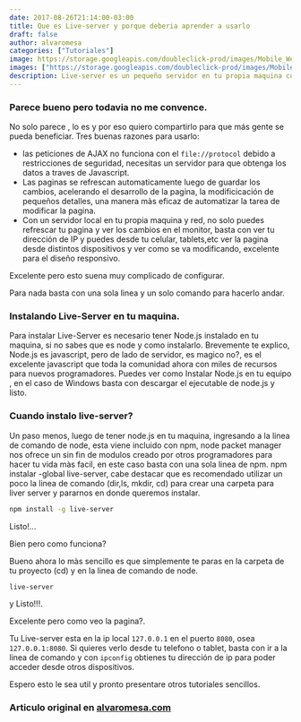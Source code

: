 ```yaml
---
date: 2017-08-26T21:14:00-03:00
title: Que es Live-server y porque deberia aprender a usarlo
draft: false
author: alvaromesa
categories: ["Tutoriales"]
image: https://storage.googleapis.com/doubleclick-prod/images/Mobile_Web_Speed.fea76ceb.cinemascope-1144x477.jpg
images: ["https://storage.googleapis.com/doubleclick-prod/images/Mobile_Web_Speed.fea76ceb.cinemascope-1144x477.jpg"]
description: Live-server es un pequeño servidor en tu propia maquina con la capacidad de refrescar la pagina web que estas trabajando, no es un servidor para ofrecer tu pagina cuando este finalizada, es una excelente y gratuita opción para mejorar tu flujo de trabajo.
---
```


### Parece bueno pero todavia no me convence.

No solo parece , lo es y por eso quiero compartirlo para que más gente se pueda beneficiar. Tres buenas razones para usarlo:

* las peticiones de AJAX no funciona con el `file://protocol` debido a restricciones de seguridad, necesitas un servidor para que obtenga los datos a traves de Javascript. 
* Las paginas se refrescan automaticamente luego de guardar los cambios, acelerando el desarrollo de la pagina, la modificicación de pequeños detalles, una manera màs eficaz de automatizar la tarea de modificar la pagina.
* Con un servidor local en tu propia maquina y red, no solo puedes refrescar tu pagina y ver los cambios en el monitor, basta con ver tu dirección de IP y puedes desde tu celular, tablets,etc ver la pagina desde distintos dispositivos y ver como se va modificando, excelente para el diseño responsivo.

Excelente pero esto suena muy complicado de configurar.

Para nada basta con una sola linea y un solo comando para hacerlo andar.

### Instalando Live-Server en tu maquina.

Para instalar Live-Server es necesario tener Node.js instalado en tu maquina, si no sabes que es node y como instalarlo. Brevemente te explico, Node.js es javascript, pero de lado de servidor, es magico no?, es el excelente javascript que toda la comunidad ahora con miles de recursos para nuevos programadores. Puedes ver como Instalar Node.js en tu equipo , en el caso de Windows basta con descargar el ejecutable de node.js y listo.

### Cuando instalo live-server?

Un paso menos, luego de tener node.js en tu maquina, ingresando a la linea de comando de node, esta viene incluido con npm, node packet manager nos ofrece un sin fin de modulos creado por otros programadores para hacer tu vida màs facil, en este caso basta con una sola linea de npm. npm instalar -global live-server, cabe destacar que es recomendado utilizar un poco la linea de comando (dir,ls, mkdir, cd) para crear una carpeta para liver server y pararnos en donde queremos instalar.

```bash
npm install -g live-server
```

Listo!...

Bien pero como funciona?

Bueno ahora lo màs sencillo es que simplemente te paras en la carpeta de tu proyecto (cd) y en la linea de comando de node.

```bash
live-server
```

y Listo!!!.

Excelente pero como veo la pagina?.

Tu Live-server esta en la ip local `127.0.0.1` en el puerto `8080`, osea `127.0.0.1:8080`. Si quieres verlo desde tu telefono o tablet, basta con ir a la linea de comando y con `ipconfig` obtienes tu dirección de ip para poder acceder desde otros dispositivos.

Espero esto le sea util y pronto presentare otros tutoriales sencillos.

### Articulo original en [alvaromesa.com](http://alvaromesa.com/blog/tutoriales/liveserver.html)
